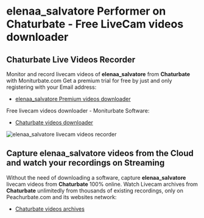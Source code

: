 # elenaa_salvatore Performer on Chaturbate - Free LiveCam videos downloader

## Chaturbate Live Videos Recorder

Monitor and record livecam videos of **elenaa_salvatore** from **Chaturbate** with Moniturbate.com
Get a premium trial for free by just and only registering with your Email address:
* [elenaa_salvatore Premium videos downloader](https://moniturbate.com/request-demo-licence-key.html)

Free livecam videos downloader - Moniturbate Software:
* [Chaturbate videos downloader](https://moniturbate.com/moniturbate-download-software.html)

![elenaa_salvatore livecam videos recorder](https://peachurnet.com/templates/moniturbate-software.png)


## Capture elenaa_salvatore videos from the Cloud and watch your recordings on Streaming

Without the need of downloading a software, capture **elenaa_salvatore** livecam videos from **Chaturbate** 100% online.
Watch Livecam archives from **Chaturbate** unlimitedly from thousands of existing recordings, only on Peachurbate.com and its websites network:
* [Chaturbate videos archives](https://peachurnet.com/)